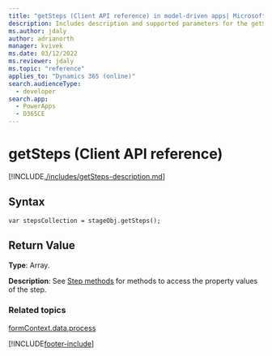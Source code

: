 ```yaml
---
title: "getSteps (Client API reference) in model-driven apps| MicrosoftDocs"
description: Includes description and supported parameters for the getSteps method.
ms.author: jdaly
author: adrianorth
manager: kvivek
ms.date: 03/12/2022
ms.reviewer: jdaly
ms.topic: "reference"
applies_to: "Dynamics 365 (online)"
search.audienceType: 
  - developer
search.app: 
  - PowerApps
  - D365CE
---
```

# getSteps (Client API reference)



[!INCLUDE[./includes/getSteps-description.md](./includes/getSteps-description.md)]

## Syntax

`var stepsCollection = stageObj.getSteps();`

## Return Value

**Type**: Array. 

**Description**: See [Step methods](../../formContext-data-process.md#step-methods) for methods to access the property values of the step.

### Related topics
 
[formContext.data.process](../../formContext-data-process.md)



[!INCLUDE[footer-include](../../../../../../includes/footer-banner.md)]